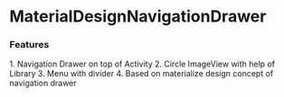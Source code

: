 # MaterialDesignNavigationDrawer

<h3>Features</h3>
  1. Navigation Drawer on top of Activity
  2. Circle ImageView with help of Library
  3. Menu with divider
  4. Based on materialize design concept of navigation drawer



  


